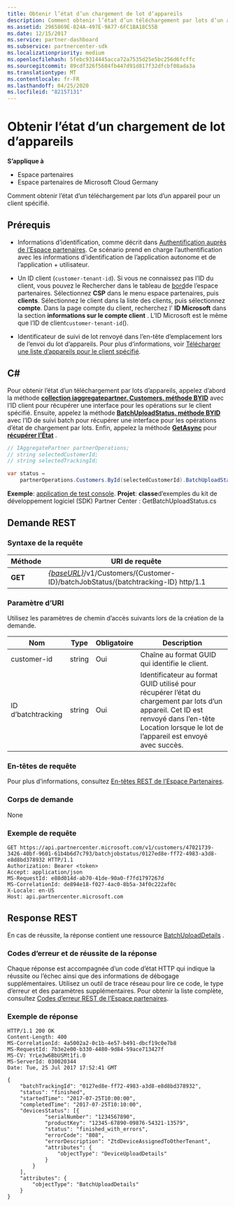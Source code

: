 ```yaml
---
title: Obtenir l’état d’un chargement de lot d’appareils
description: Comment obtenir l’état d’un téléchargement par lots d’un appareil pour un client spécifié.
ms.assetid: 2965869E-824A-497E-9A77-6FC1BA18C55B
ms.date: 12/15/2017
ms.service: partner-dashboard
ms.subservice: partnercenter-sdk
ms.localizationpriority: medium
ms.openlocfilehash: 5febc9314445acca72a7535d25e5bc256d6fcffc
ms.sourcegitcommit: 89cdf326f5684fb447d91d817f32dfcbf08ada3a
ms.translationtype: MT
ms.contentlocale: fr-FR
ms.lasthandoff: 04/25/2020
ms.locfileid: "82157131"
---
```

# <a name="get-the-status-of-a-device-batch-upload"></a>Obtenir l’état d’un chargement de lot d’appareils

**S’applique à**

- Espace partenaires
- Espace partenaires de Microsoft Cloud Germany

Comment obtenir l’état d’un téléchargement par lots d’un appareil pour un client spécifié.

## <a name="prerequisites"></a>Prérequis

- Informations d’identification, comme décrit dans [Authentification auprès de l’Espace partenaires](partner-center-authentication.md). Ce scénario prend en charge l’authentification avec les informations d’identification de l’application autonome et de l’application + utilisateur.

- Un ID client (`customer-tenant-id`). Si vous ne connaissez pas l’ID du client, vous pouvez le Rechercher dans le tableau de [bord](https://partner.microsoft.com/dashboard)de l’espace partenaires. Sélectionnez **CSP** dans le menu espace partenaires, puis **clients**. Sélectionnez le client dans la liste des clients, puis sélectionnez **compte**. Dans la page compte du client, recherchez l' **ID Microsoft** dans la section **informations sur le compte client** . L’ID Microsoft est le même que l’ID de client`customer-tenant-id`().

- Identificateur de suivi de lot renvoyé dans l’en-tête d’emplacement lors de l’envoi du lot d’appareils. Pour plus d’informations, voir [Télécharger une liste d’appareils pour le client spécifié](upload-a-list-of-devices-for-the-specified-customer.md).

## <a name="c"></a>C\#

Pour obtenir l’état d’un téléchargement par lots d’appareils, appelez d’abord la méthode [**collection iaggregatepartner. Customers. méthode BYID**](https://docs.microsoft.com/dotnet/api/microsoft.store.partnercenter.customers.icustomercollection.byid) avec l’ID client pour récupérer une interface pour les opérations sur le client spécifié. Ensuite, appelez la méthode [**BatchUploadStatus. méthode BYID**](https://docs.microsoft.com/dotnet/api/microsoft.store.partnercenter.devicesdeployment.ibatchjobstatuscollection.byid) avec l’ID de suivi batch pour récupérer une interface pour les opérations d’état de chargement par lots. Enfin, appelez la méthode [**GetAsync**](https://docs.microsoft.com/dotnet/api/microsoft.store.partnercenter.devicesdeployment.ibatchjobstatus.getasync) pour [**récupérer l’État**](https://docs.microsoft.com/dotnet/api/microsoft.store.partnercenter.devicesdeployment.ibatchjobstatus.get) .

``` csharp
// IAggregatePartner partnerOperations;
// string selectedCustomerId;
// string selectedTrackingId;

var status =
    partnerOperations.Customers.ById(selectedCustomerId).BatchUploadStatus.ById(selectedTrackingId).Get();
```

**Exemple**: [application de test console](console-test-app.md). **Projet**: **classe**d’exemples du kit de développement logiciel (SDK) Partner Center : GetBatchUploadStatus.cs

## <a name="rest-request"></a>Demande REST

### <a name="request-syntax"></a>Syntaxe de la requête

| Méthode  | URI de requête                                                                                                       |
|---------|-------------------------------------------------------------------------------------------------------------------|
| **GET** | [*{baseURL}*](partner-center-rest-urls.md)/v1/Customers/{Customer-ID}/batchJobStatus/{batchtracking-ID} http/1.1 |

### <a name="uri-parameter"></a>Paramètre d’URI

Utilisez les paramètres de chemin d’accès suivants lors de la création de la demande.

| Nom             | Type   | Obligatoire | Description                                                                                                                                                                    |
|------------------|--------|----------|--------------------------------------------------------------------------------------------------------------------------------------------------------------------------------|
| customer-id      | string | Oui      | Chaîne au format GUID qui identifie le client.                                                                                                                          |
| ID d’batchtracking | string | Oui      | Identificateur au format GUID utilisé pour récupérer l’état du chargement par lots d’un appareil. Cet ID est renvoyé dans l’en-tête Location lorsque le lot de l’appareil est envoyé avec succès. |

### <a name="request-headers"></a>En-têtes de requête

Pour plus d’informations, consultez [En-têtes REST de l’Espace Partenaires](headers.md).

### <a name="request-body"></a>Corps de demande

None

### <a name="request-example"></a>Exemple de requête

```http
GET https://api.partnercenter.microsoft.com/v1/customers/47021739-3426-40bf-9601-61b4b6d7c793/batchjobstatus/0127ed8e-ff72-4983-a3d8-e8d8bd378932 HTTP/1.1
Authorization: Bearer <token>
Accept: application/json
MS-RequestId: e88d014d-ab70-41de-90a0-f7fd1797267d
MS-CorrelationId: de894e18-f027-4ac0-8b5a-34f0c222af0c
X-Locale: en-US
Host: api.partnercenter.microsoft.com
```

## <a name="rest-response"></a>Response REST

En cas de réussite, la réponse contient une ressource [BatchUploadDetails](device-deployment-resources.md#batchuploaddetails) .

### <a name="response-success-and-error-codes"></a>Codes d’erreur et de réussite de la réponse

Chaque réponse est accompagnée d’un code d’état HTTP qui indique la réussite ou l’échec ainsi que des informations de débogage supplémentaires. Utilisez un outil de trace réseau pour lire ce code, le type d’erreur et des paramètres supplémentaires. Pour obtenir la liste complète, consultez [Codes d’erreur REST de l’Espace partenaires](error-codes.md).

### <a name="response-example"></a>Exemple de réponse

```http
HTTP/1.1 200 OK
Content-Length: 400
MS-CorrelationId: 4a5002a2-0c1b-4e57-b491-dbcf19c0e7b8
MS-RequestId: 7b3e2e00-b330-4480-9d84-59ace713427f
MS-CV: YrLe3w6BbUSMt1fi.0
MS-ServerId: 030020344
Date: Tue, 25 Jul 2017 17:52:41 GMT

{
    "batchTrackingId": "0127ed8e-ff72-4983-a3d8-e8d8bd378932",
    "status": "finished",
    "startedTime": "2017-07-25T10:00:00",
    "completedTime": "2017-07-25T10:10:00",
    "devicesStatus": [{
            "serialNumber": "1234567890",
            "productKey": "12345-67890-09876-54321-13579",
            "status": "finished_with_errors",
            "errorCode": "808",
            "errorDescription": "ZtdDeviceAssignedToOtherTenant",
            "attributes": {
                "objectType": "DeviceUploadDetails"
            }
        }
    ],
    "attributes": {
        "objectType": "BatchUploadDetails"
    }
}
```

